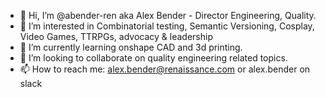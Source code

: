- 👋 Hi, I’m @abender-ren aka Alex Bender - Director Engineering, Quality. 
- 👀 I’m interested in Combinatorial testing, Semantic Versioning, Cosplay, Video Games, TTRPGs, advocacy & leadership
- 🌱 I’m currently learning onshape CAD and 3d printing.
- 💞️ I’m looking to collaborate on quality engineering related topics.
- 📫 How to reach me: alex.bender@renaissance.com or alex.bender on slack

<!---
abender-ren/abender-ren is a ✨ special ✨ repository because its `README.md` (this file) appears on your GitHub profile.
You can click the Preview link to take a look at your changes.
--->
